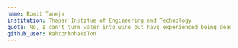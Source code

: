 ```yaml
---
name: Romit Taneja
institution: Thapar Institue of Engineering and Technology
quote: No, I can't turn water into wine but have experienced being dead for days & then coming back to life
github_user: RahtonhnhakeTon
---
```

